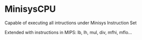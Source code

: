 # MinisysCPU

Capable of executing all intructions under Minisys Instruction Set

Extended with instructions in MIPS: lb, lh, mul, div, mfhi, mflo...
